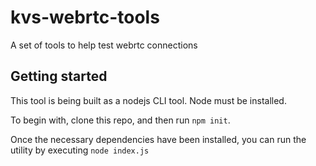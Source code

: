 # kvs-webrtc-tools
A set of tools to help test webrtc connections

## Getting started 

This tool is being built as a nodejs CLI tool. Node must be installed. 

To begin with, clone this repo, and then run `npm init`. 

Once the necessary dependencies have been installed, you can run the utility by executing `node index.js`